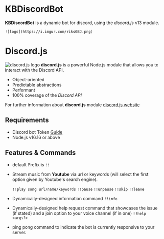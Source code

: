 # KBDiscordBot

**KBDiscordBot** is a dynamic bot for discord, using the *discord.js* v13 module.

    ![logo](https://i.imgur.com/riksGBJ.png)

# Discord.js
![discord.js logo](https://camo.githubusercontent.com/d55d8a7f07a103454ebb77b653d9600ce27e011f78395d9713b432c8c011c76a/68747470733a2f2f646973636f72642e6a732e6f72672f7374617469632f6c6f676f2e737667)
**discord.js** is a powerful Node.js module that allows you to interact with the Discord API.
* Object-oriented
* Predictable abstractions
* Performant
* 100% coverage of the *Discord API*

For further information about **discord.js** module [discord.js website](https://discord.js.org/#/)

## Requirements

* Discord bot Token [Guide](https://discordjs.guide/preparations/setting-up-a-bot-application.html#creating-your-bot)
* Node.js v16.16 or above

## Features & Commands

* default Prefix is `!!`

* Stream music from **Youtube** via url or keywords (will select the first option given by Youtube's search engine).

     `!!play song url/name/keywords`
     `!!pause`
     `!!unpause`
     `!!skip`
     `!!leave`
     
* Dynamically-designed information command
`!!info`
* Dynamically-designed help request command that showcases the issue (if stated) and a join option to your voice channel (if in one)
`!!help <args?>`
* ping pong command to indicate the bot is currently responsive to your server.

